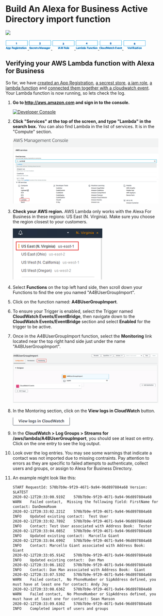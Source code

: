 # Build An Alexa for Business Active Directory import function
<img src="https://m.media-amazon.com/images/G/01/mobile-apps/dex/alexa/alexa-skills-kit/tutorials/quiz-game/header._TTH_.png" />

[ ![ AD App Registration ](./images/1_app_reg.png) ](./1-ad-app-registration.md)[ ![ Create Secret Store ](./images/2_sec_man.png) ](./2-secrets-manager.md)[ ![ Create IAM Role ](./images/3_iam_rl.png) ](./3-iam-role.md)[ ![ Lambda Function ](./images/4_lmb_func.png) ](./4-lambda-function.md)[ ![ CloudWatch Event ](./images/5_cld_evnt.png) ](./5-cloudwatch-event.md)[ ![ Verification ](./images/6_ver.png) ](./6-testing.md)

## Verifying your AWS Lambda function with Alexa for Business

So far, we have [created an App Registration](./1-ad-app-registration.md), [a secrest store](./2-secrets-manager.md), [a iam role](./3-iam-role.md), [a lambda function](./4-lambda-function.md) and [connected them together with a cloudwatch event](./5-cloudwatch-event.md).  Your Lambda function is now running, so lets check the log.

1.  **Go to http://aws.amazon.com and sign in to the console.** 

    [![Developer Console](https://m.media-amazon.com/images/G/01/mobile-apps/dex/alexa/alexa-skills-kit/tutorials/general/2-1-sign-in-to-the-console._TTH_.png)](https://console.aws.amazon.com/console/home)

2.  **Click "Services" at the top of the screen, and type "Lambda" in the search box.**  You can also find Lambda in the list of services.  It is in the "Compute" section.

    [![Lambda](./images/lambda_location.png)](https://console.aws.amazon.com/lambda/home)

3.  **Check your AWS region.** AWS Lambda only works with the Alexa For Business in these regions: US East (N. Virginia).  Make sure you choose the region closest to your customers.

    ![Check Region](./images/region.png)

4. Select **Functions** on the top left hand side, then scroll down your Functions to find the one you named "A4BUserGroupImport".

5. Click on the function named: **A4BUserGroupImport**.

6. To ensure your Trigger is enabled, select the Trigger named **CloudWatch Events/EventBridge**, then navigate down to the **CloudWatch Events/EventBridge** section and select **Enabled** for the trigger to be active.

7. Once in the A4BUserGroupImport function, select the **Monitoring** link located near the top right hand side just under the name "A4BUserGroupImport".

    ![Lambda Monitoring](./images/lambda_monitoring.png)    

8. In the Montoring section, click on the **View logs in CloudWatch** button.

    ![Lambda Monitoring](./images/monitoring.png)   

9. In the **CloudWatch  >  Log Groups > Streams for /aws/lambda/A4BUserGroupImport**, you should see at least on entry. Click on the one entry to see the log output.

10. Look over the log entries. You may see some warnings that indicate a contact was not imported due to missing contraints. Pay attention to errors as they are specific to failed attempts to authenticate,
    collect users and groups, or assign to Alexa for Business Directory.

11. An example might look like this:

        START RequestId: 570b7b9e-9f29-4671-9a94-96d897884a68 Version: $LATEST
        2020-02-12T20:33:00.919Z	570b7b9e-9f29-4671-9a94-96d897884a68	WARN	Failed contact,  Missing the following field: FirstName for contact: DanDemoRoom
        2020-02-12T20:33:02.221Z	570b7b9e-9f29-4671-9a94-96d897884a68	INFO	Updated existing contact:  Test User
        2020-02-12T20:33:02.789Z	570b7b9e-9f29-4671-9a94-96d897884a68	INFO	Contact: Test User associated with Address Book:  Tester
        2020-02-12T20:33:04.085Z	570b7b9e-9f29-4671-9a94-96d897884a68	INFO	Updated existing contact:  Marcello Giant
        2020-02-12T20:33:04.699Z	570b7b9e-9f29-4671-9a94-96d897884a68	INFO	Contact: Marcello Giant associated with Address Book:  Giant
        2020-02-12T20:33:05.914Z	570b7b9e-9f29-4671-9a94-96d897884a68	INFO	Updated existing contact:  Dan Man
        2020-02-12T20:33:06.182Z	570b7b9e-9f29-4671-9a94-96d897884a68	INFO	Contact: Dan Man associated with Address Book:  Giant
        2020-02-12T20:33:07.539Z	570b7b9e-9f29-4671-9a94-96d897884a68	WARN	Failed contact,  No PhoneNumber or SipAddress defined, you must have at least one for contact: Andy Joy
        2020-02-12T20:33:08.636Z	570b7b9e-9f29-4671-9a94-96d897884a68	WARN	Failed contact,  No PhoneNumber or SipAddress defined, you must have at least one for contact: Sean Manson
        2020-02-12T20:33:09.636Z	570b7b9e-9f29-4671-9a94-96d897884a68	INFO	Completed import of users and groups